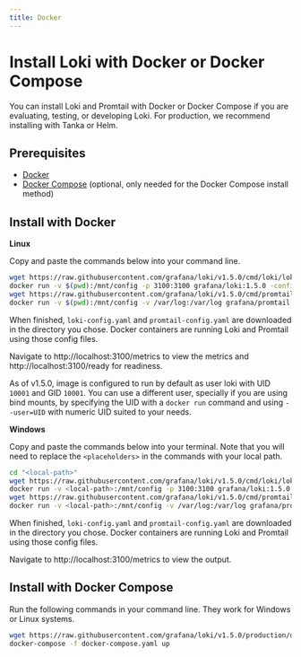 ```yaml
---
title: Docker
---
```

# Install Loki with Docker or Docker Compose

You can install Loki and Promtail with Docker or Docker Compose if you are evaluating, testing, or developing Loki.
For production, we recommend installing with Tanka or Helm.

## Prerequisites

- [Docker](https://docs.docker.com/install)
- [Docker Compose](https://docs.docker.com/compose/install) (optional, only needed for the Docker Compose install method)

## Install with Docker

**Linux**

Copy and paste the commands below into your command line.

```bash
wget https://raw.githubusercontent.com/grafana/loki/v1.5.0/cmd/loki/loki-local-config.yaml -O loki-config.yaml
docker run -v $(pwd):/mnt/config -p 3100:3100 grafana/loki:1.5.0 -config.file=/mnt/config/loki-config.yaml
wget https://raw.githubusercontent.com/grafana/loki/v1.5.0/cmd/promtail/promtail-docker-config.yaml -O promtail-config.yaml
docker run -v $(pwd):/mnt/config -v /var/log:/var/log grafana/promtail:1.5.0 -config.file=/mnt/config/promtail-config.yaml
```

When finished, `loki-config.yaml` and `promtail-config.yaml` are downloaded in the directory you chose. Docker containers are running Loki and Promtail using those config files.

Navigate to http://localhost:3100/metrics to view the metrics and http://localhost:3100/ready for readiness.

As of v1.5.0, image is configured to run by default as user loki with  UID `10001` and GID `10001`. You can use a different user, specially if you are using bind mounts, by specifying the UID with a `docker run` command and using `--user=UID` with numeric UID suited to your needs.

**Windows**

Copy and paste the commands below into your terminal. Note that you will need to replace the `<placeholders>` in the commands with your local path.

```bash
cd "<local-path>"
wget https://raw.githubusercontent.com/grafana/loki/v1.5.0/cmd/loki/loki-local-config.yaml -O loki-config.yaml
docker run -v <local-path>:/mnt/config -p 3100:3100 grafana/loki:1.5.0 --config.file=/mnt/config/loki-config.yaml
wget https://raw.githubusercontent.com/grafana/loki/v1.5.0/cmd/promtail/promtail-docker-config.yaml -O promtail-config.yaml
docker run -v <local-path>:/mnt/config -v /var/log:/var/log grafana/promtail:1.5.0 --config.file=/mnt/config/promtail-config.yaml
```

When finished, `loki-config.yaml` and `promtail-config.yaml` are downloaded in the directory you chose. Docker containers are running Loki and Promtail using those config files.

Navigate to http://localhost:3100/metrics to view the output.

## Install with Docker Compose

Run the following commands in your command line. They work for Windows or Linux systems.

```bash
wget https://raw.githubusercontent.com/grafana/loki/v1.5.0/production/docker-compose.yaml -O docker-compose.yaml
docker-compose -f docker-compose.yaml up
```
